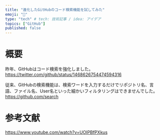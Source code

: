 ```yaml
---
title: "進化したGitHubのコード検索機能を試してみた"
emoji: "🐁"
type: "tech" # tech: 技術記事 / idea: アイデア
topics: ["GitHub"]
published: false
---
```


# 概要
昨年、GitHubはコード検索を強化しました。
https://twitter.com/github/status/1468626754474594316

従来、GitHubの検索機能は、検索ワードを入力するだけでリポジトリ名、言語、ファイル名、User名といった細かいフィルタリングはできませんでした。
https://github.com/search


# 参考文献
https://www.youtube.com/watch?v=UOIPBfPXkus
